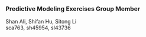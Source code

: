 ### Predictive Modeling Exercises Group Member
Shan Ali, Shifan Hu, Sitong Li   
sca763, sh45954, sl43736  